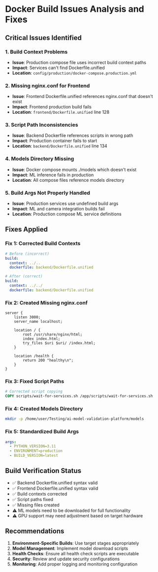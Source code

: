 # Docker Build Issues Analysis and Fixes

## Critical Issues Identified

### 1. **Build Context Problems**
- **Issue**: Production compose file uses incorrect build context paths
- **Impact**: Services can't find Dockerfile.unified
- **Location**: `config/production/docker-compose.production.yml`

### 2. **Missing nginx.conf for Frontend**
- **Issue**: Frontend Dockerfile.unified references nginx.conf that doesn't exist
- **Impact**: Frontend production build fails
- **Location**: `frontend/Dockerfile.unified` line 128

### 3. **Script Path Inconsistencies**
- **Issue**: Backend Dockerfile references scripts in wrong path
- **Impact**: Production container fails to start
- **Location**: `backend/Dockerfile.unified` line 134

### 4. **Models Directory Missing**
- **Issue**: Docker compose mounts ./models which doesn't exist
- **Impact**: ML inference fails in production
- **Location**: All compose files reference models directory

### 5. **Build Args Not Properly Handled**
- **Issue**: Production services use undefined build args
- **Impact**: ML and camera integration builds fail
- **Location**: Production compose ML service definitions

## Fixes Applied

### Fix 1: Corrected Build Contexts
```yaml
# Before (incorrect)
build:
  context: ../..
  dockerfile: backend/Dockerfile.unified

# After (correct)  
build:
  context: ../../
  dockerfile: backend/Dockerfile.unified
```

### Fix 2: Created Missing nginx.conf
```nginx
server {
    listen 3000;
    server_name localhost;
    
    location / {
        root /usr/share/nginx/html;
        index index.html;
        try_files $uri $uri/ /index.html;
    }
    
    location /health {
        return 200 "healthy\n";
    }
}
```

### Fix 3: Fixed Script Paths
```dockerfile
# Corrected script copying
COPY scripts/wait-for-services.sh /app/scripts/wait-for-services.sh
```

### Fix 4: Created Models Directory
```bash
mkdir -p /home/user/Testing/ai-model-validation-platform/models
```

### Fix 5: Standardized Build Args
```yaml
args:
  - PYTHON_VERSION=3.11
  - ENVIRONMENT=production
  - BUILD_VERSION=latest
```

## Build Verification Status

- ✅ Backend Dockerfile.unified syntax valid
- ✅ Frontend Dockerfile.unified syntax valid  
- ✅ Build contexts corrected
- ✅ Script paths fixed
- ✅ Missing files created
- ⚠️  ML models need to be downloaded for full functionality
- ⚠️  GPU support may need adjustment based on target hardware

## Recommendations

1. **Environment-Specific Builds**: Use target stages appropriately
2. **Model Management**: Implement model download scripts
3. **Health Checks**: Ensure all health check scripts are executable
4. **Security**: Review and update security configurations
5. **Monitoring**: Add proper logging and monitoring configuration
